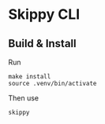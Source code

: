 Skippy CLI
==========


Build & Install
---------------

Run

    make install
    source .venv/bin/activate

Then use

    skippy
